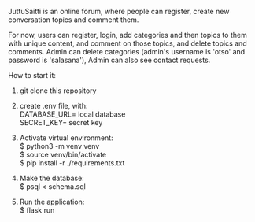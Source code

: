 JuttuSaitti is an online forum, where people can register, create new conversation topics and comment them.

For now, users can register, login, add categories and then topics to them with unique content, and comment on those topics, and delete topics and comments. Admin can delete categories (admin's username is 'otso' and password is 'salasana'), Admin can also see contact requests.



How to start it:

1. git clone this repository
2. create .env file, with:<br>
      DATABASE_URL= local database<br>
      SECRET_KEY= secret key<br>

3. Activate virtual environment: <br>
      $ python3 -m venv venv<br>
      $ source venv/bin/activate<br>
      $ pip install -r ./requirements.txt<br>
      
4. Make the database:<br>
      $ psql < schema.sql
                         
5. Run the application:<br>
      $ flask run